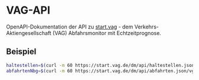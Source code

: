 # VAG-API

OpenAPI-Dokumentation der API zu [start.vag](https://start.vag.de/desktop/) - dem Verkehrs-Aktiengesellschaft (VAG) Abfahrsmonitor mit Echtzeitprognose.

## Beispiel

```bash
haltestellen=$(curl -m 60 https://start.vag.de/dm/api/haltestellen.json/vgn)
abfahrtenNbg=$(curl -m 60 https://start.vag.de/dm/api/abfahrten.json/vgn/510)
```
